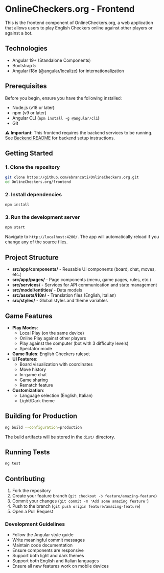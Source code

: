 # OnlineCheckers.org - Frontend

This is the frontend component of OnlineCheckers.org, a web application that allows users to play English Checkers online against other players or against a bot.

## Technologies

- Angular 19+ (Standalone Components)
- Bootstrap 5
- Angular i18n (@angular/localize) for internationalization

## Prerequisites

Before you begin, ensure you have the following installed:

- Node.js (v18 or later)
- npm (v9 or later)
- Angular CLI (`npm install -g @angular/cli`)
- Git

⚠️ **Important**: This frontend requires the backend services to be running. See [Backend README](../backend/README.md) for backend setup instructions.

## Getting Started

### 1. Clone the repository

```bash
git clone https://github.com/ebrancati/OnlineCheckers.org.git
cd OnlineCheckers.org/frontend
```

### 2. Install dependencies

```bash
npm install
```

### 3. Run the development server

```bash
npm start
```

Navigate to `http://localhost:4200/`. The app will automatically reload if you change any of the source files.

## Project Structure

- **src/app/components/** - Reusable UI components (board, chat, moves, etc.)
- **src/app/pages/** - Page components (menu, game pages, rules, etc.)
- **src/services/** - Services for API communication and state management
- **src/model/entities/** - Data models
- **src/assets/i18n/** - Translation files (English, Italian)
- **src/styles/** - Global styles and theme variables

## Game Features

- **Play Modes**:
  - Local Play (on the same device)
  - Online Play against other players
  - Play against the computer (bot with 3 difficulty levels)
  - Spectator mode
- **Game Rules**: English Checkers ruleset
- **UI Features**:
  - Board visualization with coordinates
  - Move history
  - In-game chat
  - Game sharing
  - Rematch feature
- **Customization**:
  - Language selection (English, Italian)
  - Light/Dark theme

## Building for Production

```bash
ng build --configuration=production
```

The build artifacts will be stored in the `dist/` directory.

## Running Tests

```bash
ng test
```

## Contributing

1. Fork the repository
2. Create your feature branch (`git checkout -b feature/amazing-feature`)
3. Commit your changes (`git commit -m 'Add some amazing feature'`)
4. Push to the branch (`git push origin feature/amazing-feature`)
5. Open a Pull Request

### Development Guidelines

- Follow the Angular style guide
- Write meaningful commit messages
- Maintain code documentation
- Ensure components are responsive
- Support both light and dark themes
- Support both English and Italian languages
- Ensure all new features work on mobile devices